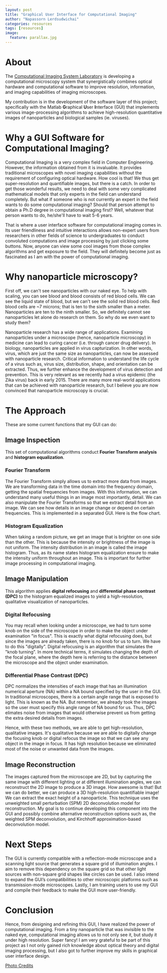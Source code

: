 ```yaml
---
layout: post
title: "Graphical User Interface for Computational Imaging"
author: "Napassorn Lerdsudwichai"
categories: resources
tags: [resources]
image:
  feature: parallax.jpg
---
```


# About
The [Computational Imaging System Laboratory](http://sites.bu.edu/tianlab/) is developing a computational microscopy system that synergistically combines optical hardware and computational software to improve resolution, information, and imaging capabilities of imaging microscopes.   

My contribution is in the development of the software layer of this project; specifically with the Matlab **G**raphical **U**ser **I**nterface (GUI) that implements various image-processing algorithms to achieve high-resolution quantitative images of nanoparticles and biological samples (ie. viruses).  

# Why a GUI Software for Computational Imaging?
Computational Imaging is a very complex field in Computer Engineering. However, the information obtained from it is invaluable. It provides traditional microscopes with novel imaging capabilities without the requirement of configuring optical hardware. How cool is that! We thus get super-resolution and quantifiable images, but there is a catch. In order to get those wonderful results, we need to deal with some very complicated mathematical models that only experts in the field can understand completely. But what if someone who is not currently an expert in the field wants to do some computational imaging? Should that person attempt to obtain a Ph.D degree in computational imaging first? Well, whatever that person wants to do, he/she'll have to wait 5-6 years.  

That is where a user interface software for computational imaging comes in. Its user friendliness and intuitive interactions allows non-expert users from researchers in other fields of science to undergraduates to conduct convoluted computations and image processing by just clicking some buttons. Now, anyone can view some cool images from those complex algorithms and get exposure to the field. They will definitely become just as fascinated as I am with the power of computational imaging.  

# Why nanoparticle microscopy?
First off, we can't see nanoparticles with our naked eye. To help with scaling, you can see blood and blood consists of red blood cells. We can see the liquid state of blood, but we can't see the solid red blood cells. Red blood cells are ~7 microns; that is ten to the sixth smaller than a meter. Nanoparticles are ten to the ninth smaller. So, we definitely cannot see nanoparticles let alone do research on them. So why do we even want to study them?  

Nanoparticle research has a wide range of applications. Examining nanoparticles under a microscope (hence, nanoparticle microscopy) in medicine can lead to curing cancer (i.e. through cancer drug delivery). In biology, nanoparticles are applied in virus capturization. In other words, virus, which are just the same size as nanoparticles, can now be assessed with nanoparticle research. Critical information to understand the life cycle of a virus such as, virus size, distribution, shape, and orientation can be extracted. Thus, we further enhance the development of virus detection and prevention. This is very relevant as we recently had a virus epidemic (the Zika virus) back in early 2015. There are many more real-world applications that can be achieved with nanoparticle research, but I believe you are now convinced that nanoparticle microscopy is crucial.   

# The Approach  
These are some current functions that my GUI can do:  

## Image Inspection   
This set of computational algorithms conduct **Fourier Transform analysis** and **histogram equalization**.   

### Fourier Transform
The Fourier Transform simply allows us to extract more data from images. We are transforming data in the time domain into the frequency domain, getting the spatial frequencies from images. With this information, we can understand many useful things in an image most importantly, detail. We can also manipulate the Fourier Transforms so that we extract detail from an image. We can see how details in an image change or depend on certain frequencies. This is implemented in a separated GUI. Here is the flow chart.  


### Histogram Equalization
When taking a random picture, we get an image that is brighter on one side than the other. This is because the intensity or brightness of the image is not uniform. The intensity distribution in an image is called the image histogram. Thus, as its name states histogram equalization ensure to make the intensity uniform throughout an image. This is important for further image processing in computational imaging.     

## Image Manipulation   
This algorithm applies **digital refocusing** and **differential phase contrast (DPC)** to the histogram equalized images to yield a high-resolution, qualitative visualization of nanoparticles.   

### Digital Refocusing  
You may recall when looking under a microscope, we had to turn some knob on the side of the microscope in order to make the object under examination "in focus". This is exactly what digital refocusing does, but since the images are already taken, there is no knob for us to turn. We have to do this "digitally". Digital refocusing is an algorithm that simulates the "knob turning". In more technical terms, it simulates changing the depth of the focal plane, where the depth here is referring to the distance between the microscope and the object under examination.  

### Differential Phase Contrast (DPC)  
DPC normalizes the intensities of each image that has an illumination numerical aperture (NA) within a NA bound specified by the user in the GUI. In traditional microscopes, there is a certain angle range that is exposed to light. This is known as the NA. But remember, we already took the images so the user must specify this angle range of NA bound for us. Thus, DPC elimates noise from images that would otherwise prevent us from getting the extra desired details from images.

Hence, with these two methods, we are able to get high-resolution, qualitative images. It's qualitative because we are able to digitally change the focusing knob or digital refocus the image so that we can see any object in the image in focus. It has high resolution because we eliminated most of the noise or unwanted data from the images.      

## Image Reconstruction  
The images captured from the microscope are 2D, but by capturing the same image with different lighting or at different illumination angles, we can reconstruct the 2D image to produce a 3D image. How awesome is that! But we can do better, we can produce a 3D high-resolution quantifiable image! We can extract the exact height of a nanoparticle. This technique uses the unweighted small perturbation (SPM) 2D deconvolution model for reconstruction. My goal is to continue developing this component into the GUI and possibly combine alternative reconstruction options such as, the weighted SPM deconvolution, and Kirchhoff approximation-based deconvolution model.    

# Next Steps
The GUI is currently compatible with a reflection-mode microscope and a scanning light source that generates a square grid of illumination angles. I aim to remove this dependency on the square grid so that other light sources with non-square grid shapes like circles can be used. I also intend to expand the GUI’s compatibilities to other microscopic platforms such as transmission-mode microscopes. Lastly, I am training users to use my GUI and compile their feedback to make the GUI more user-friendly.     

# Conclusion
Hence, from designing and refining this GUI, I have realized the power of computational imaging. From a tiny nanoparticle that was invisible to the naked eye, computational imaging allows us to not only see it, but study it under high resolution. Super fancy! I am very grateful to be part of this project as I not only gained rich knowledge about optical theory and digital imaging processing, but I also got to further improve my skills in graphical user interface design.  

[Photo Credits](https://www.idjnow.com/eliminator-led-array-powerful-rgb-led-derby-effect-light.html)
